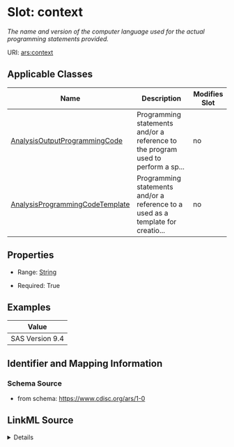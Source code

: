 # Slot: context


_The name and version of the computer language used for the actual programming statements provided._



URI: [ars:context](https://www.cdisc.org/ars/1-0/context)



<!-- no inheritance hierarchy -->




## Applicable Classes

| Name | Description | Modifies Slot |
| --- | --- | --- |
[AnalysisOutputProgrammingCode](AnalysisOutputProgrammingCode.md) | Programming statements and/or a reference to the program used to perform a sp... |  no  |
[AnalysisProgrammingCodeTemplate](AnalysisProgrammingCodeTemplate.md) | Programming statements and/or a reference to a used as a template for creatio... |  no  |







## Properties

* Range: [String](String.md)

* Required: True






## Examples

| Value |
| --- |
| SAS Version 9.4 |

## Identifier and Mapping Information







### Schema Source


* from schema: https://www.cdisc.org/ars/1-0




## LinkML Source

<details>
```yaml
name: context
description: The name and version of the computer language used for the actual programming
  statements provided.
examples:
- value: SAS Version 9.4
from_schema: https://www.cdisc.org/ars/1-0
rank: 1000
alias: context
domain_of:
- AnalysisOutputProgrammingCode
- AnalysisProgrammingCodeTemplate
range: string
required: true

```
</details>